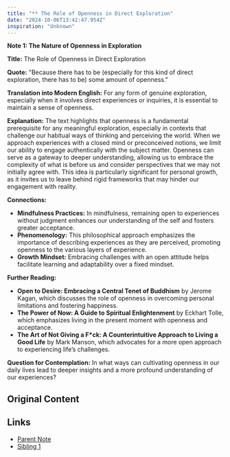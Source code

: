 ```yaml
---
title: "** The Role of Openness in Direct Exploration"
date: "2024-10-06T13:42:47.954Z"
inspiration: "Unknown"
---
```



**Note 1: The Nature of Openness in Exploration**

**Title:** The Role of Openness in Direct Exploration

**Quote:** "Because there has to be (especially for this kind of direct exploration, there has to be) some amount of openness."

**Translation into Modern English:** For any form of genuine exploration, especially when it involves direct experiences or inquiries, it is essential to maintain a sense of openness. 

**Explanation:** The text highlights that openness is a fundamental prerequisite for any meaningful exploration, especially in contexts that challenge our habitual ways of thinking and perceiving the world. When we approach experiences with a closed mind or preconceived notions, we limit our ability to engage authentically with the subject matter. Openness can serve as a gateway to deeper understanding, allowing us to embrace the complexity of what is before us and consider perspectives that we may not initially agree with. This idea is particularly significant for personal growth, as it invites us to leave behind rigid frameworks that may hinder our engagement with reality. 

**Connections:**
- **Mindfulness Practices:** In mindfulness, remaining open to experiences without judgment enhances our understanding of the self and fosters greater acceptance.
- **Phenomenology:** This philosophical approach emphasizes the importance of describing experiences as they are perceived, promoting openness to the various layers of experience.
- **Growth Mindset:** Embracing challenges with an open attitude helps facilitate learning and adaptability over a fixed mindset.

**Further Reading:**
- **Open to Desire: Embracing a Central Tenet of Buddhism** by Jerome Kagan, which discusses the role of openness in overcoming personal limitations and fostering happiness.
- **The Power of Now: A Guide to Spiritual Enlightenment** by Eckhart Tolle, which emphasizes living in the present moment with openness and acceptance.
- **The Art of Not Giving a F*ck: A Counterintuitive Approach to Living a Good Life** by Mark Manson, which advocates for a more open approach to experiencing life’s challenges.

**Question for Contemplation:** In what ways can cultivating openness in our daily lives lead to deeper insights and a more profound understanding of our experiences?

## Original Content



## Links

- [Parent Note](/parent-note.md)
- [Sibling 1](/zettel1.md)
